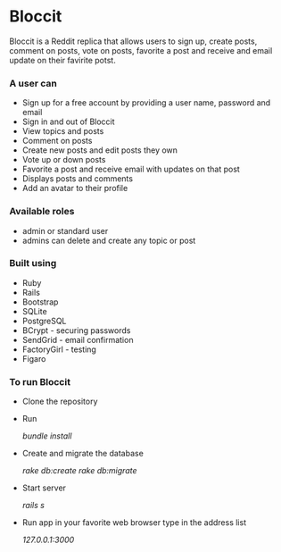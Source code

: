 # Bloccit

Bloccit is a Reddit replica that allows users to sign up, create posts, comment on posts, vote on posts, favorite a post and receive and email update on their favirite potst.

### A user can

* Sign up for a free account by providing a user name, password and email
* Sign in and out of Bloccit
* View topics and posts
* Comment on posts
* Create new posts and edit posts they own
* Vote up or down posts
* Favorite a post and receive email with updates on that post
* Displays posts and comments
* Add an avatar to their profile

### Available roles
* admin or standard user
* admins can delete and create any topic or post

### Built using
* Ruby 
* Rails 
* Bootstrap
* SQLite
* PostgreSQL
* BCrypt - securing passwords
* SendGrid - email confirmation
* FactoryGirl - testing
* Figaro

### To run Bloccit
* Clone the repository
* Run 

  _bundle install_

* Create and migrate the database

  _rake db:create_ 
  _rake db:migrate_

* Start server

  _rails s_

* Run app in your favorite web browser type in the address list

  _127.0.0.1:3000_
